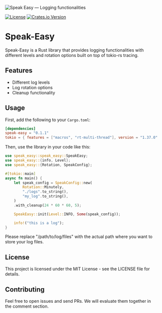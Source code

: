 ![Speak Easy — Logging functionalities][splash]

[splash]: https://raw.githubusercontent.com/stefanodecillis/speak-easy/main/assets/crab-contained.jpg

[![License](https://img.shields.io/badge/license-MIT-blue.svg)](LICENSE)
[![Crates.io Version](https://img.shields.io/crates/v/speak-easy)](https://crates.io/crates/speak-easy)

# Speak-Easy

Speak-Easy is a Rust library that provides logging functionalities with different levels and rotation options built on top of tokio-rs tracing.

## Features

- Different log levels
- Log rotation options
- Cleanup functionality

## Usage

First, add the following to your `Cargo.toml`:

```toml
[dependencies]
speak-easy = "0.1.1"
tokio = { features = ["macros", "rt-multi-thread"], version = "1.37.0" }
```

Then, use the library in your code like this:


```rust
use speak_easy::speak_easy::SpeakEasy;
use speak_easy::{info, Level};
use speak_easy::{Rotation, SpeakConfig};

#[tokio::main]
async fn main() {
    let speak_config = SpeakConfig::new(
        Rotation::Minutely,
        "./logs".to_string(),
        "my_log".to_string(),
    )
    .with_cleanup(24 * 60 * 60, 5);

    SpeakEasy::init(Level::INFO, Some(speak_config));

    info!("this is a log");
}


```

Please replace "/path/to/log/files" with the actual path where you want to store your log files.

## License
This project is licensed under the MIT License - see the LICENSE file for details.

## Contributing
Feel free to open issues and send PRs. We will evaluate them together in the comment section.



